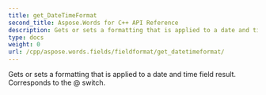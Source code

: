 ```yaml
---
title: get_DateTimeFormat
second_title: Aspose.Words for C++ API Reference
description: Gets or sets a formatting that is applied to a date and time field result. Corresponds to the \@ switch. 
type: docs
weight: 0
url: /cpp/aspose.words.fields/fieldformat/get_datetimeformat/
---
```


Gets or sets a formatting that is applied to a date and time field result. Corresponds to the \@ switch. 

